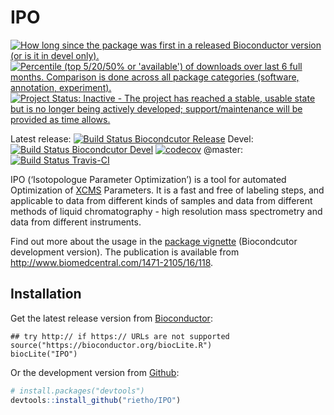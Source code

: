 # IPO

[![How long since the package was first in a released Bioconductor version (or is it in devel only).](https://bioconductor.org/shields/years-in-bioc/IPO.svg)](https://bioconductor.org/packages/IPO/)
[![Percentile (top 5/20/50% or 'available') of downloads over last 6 full months. Comparison is done across all package categories (software, annotation, experiment).](http://bioconductor.org/shields/downloads/IPO.svg)](https://bioconductor.org/packages/stats/bioc/IPO/)
[![Project Status: Inactive - The project has reached a stable, usable state but is no longer being actively developed; support/maintenance will be provided as time allows.](http://www.repostatus.org/badges/latest/inactive.svg)](http://www.repostatus.org/#inactive)

Latest release: 
[![Build Status Biocondcutor Release](http://bioconductor.org/shields/build/release/bioc/IPO.svg)](http://bioconductor.org/packages/release/bioc/html/IPO.html)
Devel: 
[![Build Status Biocondcutor Devel](http://bioconductor.org/shields/build/devel/bioc/IPO.svg)](http://bioconductor.org/packages/devel/bioc/html/IPO.html)
[![codecov](https://codecov.io/gh/Bioconductor-mirror/IPO/branch/master/graph/badge.svg)](https://codecov.io/gh/Bioconductor-mirror/IPO/)
@master: 
[![Build Status Travis-CI](https://travis-ci.org/rietho/IPO.svg?branch=master)](https://travis-ci.org/rietho/IPO)


IPO (‘Isotopologue Parameter Optimization’) is a tool for automated Optimization of [XCMS](http://bioconductor.org/packages/xcms/) Parameters. It is a fast and free of labeling steps, and applicable to data from different kinds of samples and data from different methods of liquid chromatography - high resolution mass spectrometry and data from different instruments.

Find out more about the usage in the [package vignette](https://bioconductor.org/packages/devel/bioc/vignettes/IPO/inst/doc/IPO.html) (Biocondcutor development version). The publication is available from http://www.biomedcentral.com/1471-2105/16/118.

## Installation

Get the latest release version from [Bioconductor](http://bioconductor.org/packages/IPO/):
```{r}
## try http:// if https:// URLs are not supported
source("https://bioconductor.org/biocLite.R")
biocLite("IPO")
````

Or the development version from [Github](https://github.com/rietho/IPO/):

```R
# install.packages("devtools")
devtools::install_github("rietho/IPO") 
```

